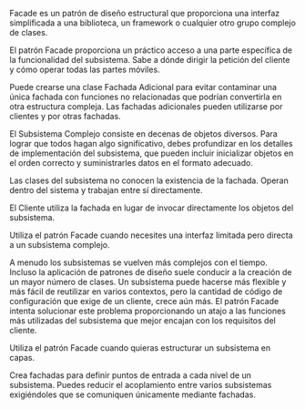 Facade es un patrón de diseño estructural que proporciona una interfaz simplificada a una biblioteca, un framework o cualquier otro grupo complejo de clases.

El patrón Facade proporciona un práctico acceso a una parte específica de la funcionalidad del subsistema. Sabe a dónde dirigir la petición del cliente y cómo operar todas las partes móviles.

Puede crearse una clase Fachada Adicional para evitar contaminar una única fachada con funciones no relacionadas que podrían convertirla en otra estructura compleja. Las fachadas adicionales pueden utilizarse por clientes y por otras fachadas.

El Subsistema Complejo consiste en decenas de objetos diversos. Para lograr que todos hagan algo significativo, debes profundizar en los detalles de implementación del subsistema, que pueden incluir inicializar objetos en el orden correcto y suministrarles datos en el formato adecuado.

Las clases del subsistema no conocen la existencia de la fachada. Operan dentro del sistema y trabajan entre sí directamente.

El Cliente utiliza la fachada en lugar de invocar directamente los objetos del subsistema.


Utiliza el patrón Facade cuando necesites una interfaz limitada pero directa a un subsistema complejo.

 A menudo los subsistemas se vuelven más complejos con el tiempo. Incluso la aplicación de patrones de diseño suele conducir a la creación de un mayor número de clases. Un subsistema puede hacerse más flexible y más fácil de reutilizar en varios contextos, pero la cantidad de código de configuración que exige de un cliente, crece aún más. El patrón Facade intenta solucionar este problema proporcionando un atajo a las funciones más utilizadas del subsistema que mejor encajan con los requisitos del cliente.

Utiliza el patrón Facade cuando quieras estructurar un subsistema en capas.

 Crea fachadas para definir puntos de entrada a cada nivel de un subsistema. Puedes reducir el acoplamiento entre varios subsistemas exigiéndoles que se comuniquen únicamente mediante fachadas.